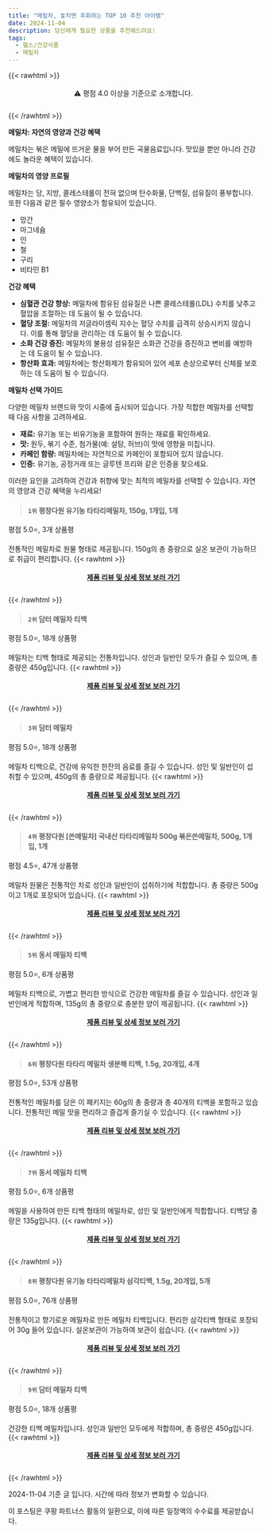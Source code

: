 ```yaml
---
title: "메밀차, 놓치면 후회하는 TOP 10 추천 아이템"
date: 2024-11-04
description: 당신에게 필요한 상품을 추천해드려요!
tags:
  - 헬스/건강식품
  - 메밀차
---
```

{{< rawhtml >}}<div class="toc" style="text-align: center; height: 50px; line-height: 2;">  <p>⚠️ 평점 4.0 이상을 기준으로 소개합니다.<br></p></div> {{< /rawhtml >}}

**메밀차: 자연의 영양과 건강 혜택**

메밀차는 볶은 메밀에 뜨거운 물을 부어 만든 곡물음료입니다. 맛있을 뿐만 아니라 건강에도 놀라운 혜택이 있습니다.

**메밀차의 영양 프로필**

메밀차는 당, 지방, 콜레스테롤이 전혀 없으며 탄수화물, 단백질, 섬유질이 풍부합니다. 또한 다음과 같은 필수 영양소가 함유되어 있습니다.

* 망간
* 마그네슘
* 인
* 철
* 구리
* 비타민 B1

**건강 혜택**

* **심혈관 건강 향상:** 메밀차에 함유된 섬유질은 나쁜 콜레스테롤(LDL) 수치를 낮추고 혈압을 조절하는 데 도움이 될 수 있습니다.
* **혈당 조절:** 메밀차의 저글라이셈릭 지수는 혈당 수치를 급격히 상승시키지 않습니다. 이를 통해 혈당을 관리하는 데 도움이 될 수 있습니다.
* **소화 건강 증진:** 메밀차의 불용성 섬유질은 소화관 건강을 증진하고 변비를 예방하는 데 도움이 될 수 있습니다.
* **항산화 효과:** 메밀차에는 항산화제가 함유되어 있어 세포 손상으로부터 신체를 보호하는 데 도움이 될 수 있습니다.

**메밀차 선택 가이드**

다양한 메밀차 브랜드와 맛이 시중에 출시되어 있습니다. 가장 적합한 메밀차를 선택할 때 다음 사항을 고려하세요.

* **재료:** 유기농 또는 비유기농을 포함하여 원하는 재료를 확인하세요.
* **맛:** 원두, 볶기 수준, 첨가물(예: 설탕, 허브)이 맛에 영향을 미칩니다.
* **카페인 함량:** 메밀차에는 자연적으로 카페인이 포함되어 있지 않습니다.
* **인증:** 유기농, 공정거래 또는 글루텐 프리와 같은 인증을 찾으세요.

이러한 요인을 고려하여 건강과 취향에 맞는 최적의 메밀차를 선택할 수 있습니다. 자연의 영양과 건강 혜택을 누리세요!


>#### `1위` 평창다원 유기농 타타리메밀차, 150g, 1개입, 1개
평점 5.0⭐, 3개 상품평

전통적인 메밀차로 원물 형태로 제공됩니다. 150g의 총 중량으로 실온 보관이 가능하므로 취급이 편리합니다.
{{< rawhtml >}}<div class="toc" style="text-align: center; height: 50px; line-height: 2;"><p><b><a href="https://link.coupang.com/re/AFFSDP?lptag=AF5033054&pageKey=7006760149&itemId=17203695032&vendorItemId=84375661472&traceid=V0-153-5267b6e8209c930d&clickBeacon=c2d98c60-9a90-11ef-9db3-2fb1ff88b8ca%7E3&requestid=20241104184000651299664279&token=31850C%7CMIXED">제품 리뷰 및 상세 정보 보러 가기</a></b><br></p> </div>{{< /rawhtml >}}

>#### `2위` 담터 메밀차 티백
평점 5.0⭐, 18개 상품평

메밀차는 티백 형태로 제공되는 전통차입니다. 성인과 일반인 모두가 즐길 수 있으며, 총 중량은 450g입니다.
{{< rawhtml >}}<div class="toc" style="text-align: center; height: 50px; line-height: 2;"><p><b><a href="https://link.coupang.com/re/AFFSDP?lptag=AF5033054&pageKey=4365977270&itemId=10808429963&vendorItemId=71093737172&traceid=V0-153-262529875e332f97&requestid=20241104184000651299664279&token=31850C%7CMIXED">제품 리뷰 및 상세 정보 보러 가기</a></b><br></p> </div>{{< /rawhtml >}}

>#### `3위` 담터 메밀차
평점 5.0⭐, 18개 상품평

메밀차 티백으로, 건강에 유익한 한잔의 음료를 즐길 수 있습니다. 성인 및 일반인이 섭취할 수 있으며, 450g의 총 중량으로 제공됩니다.
{{< rawhtml >}}<div class="toc" style="text-align: center; height: 50px; line-height: 2;"><p><b><a href="https://link.coupang.com/re/AFFSDP?lptag=AF5033054&pageKey=4365977270&itemId=21051590068&vendorItemId=3000301577&traceid=V0-153-262529875e332f97&requestid=20241104184000651299664279&token=31850C%7CMIXED">제품 리뷰 및 상세 정보 보러 가기</a></b><br></p> </div>{{< /rawhtml >}}

>#### `4위` 평창다원 [쓴메밀차] 국내산 타타리메밀차 500g 볶은쓴메밀차, 500g, 1개입, 1개
평점 4.5⭐, 47개 상품평

메밀차 원물은 전통적인 차로 성인과 일반인이 섭취하기에 적합합니다. 총 중량은 500g이고 1개로 포장되어 있습니다.
{{< rawhtml >}}<div class="toc" style="text-align: center; height: 50px; line-height: 2;"><p><b><a href="https://link.coupang.com/re/AFFSDP?lptag=AF5033054&pageKey=58097129&itemId=201603255&vendorItemId=3364281128&traceid=V0-153-330a959fda41aba7&clickBeacon=c2d98c60-9a90-11ef-a41c-3dd8303885f6%7E3&requestid=20241104184000651299664279&token=31850C%7CMIXED">제품 리뷰 및 상세 정보 보러 가기</a></b><br></p> </div>{{< /rawhtml >}}

>#### `5위` 동서 메밀차 티백
평점 5.0⭐, 6개 상품평

메밀차 티백으로, 가볍고 편리한 방식으로 건강한 메밀차를 즐길 수 있습니다. 성인과 일반인에게 적합하며, 135g의 총 중량으로 충분한 양이 제공됩니다.
{{< rawhtml >}}<div class="toc" style="text-align: center; height: 50px; line-height: 2;"><p><b><a href="https://link.coupang.com/re/AFFSDP?lptag=AF5033054&pageKey=1318525958&itemId=18038239877&vendorItemId=85192617118&traceid=V0-153-bcdda86b9cefc26c&requestid=20241104184000651299664279&token=31850C%7CMIXED">제품 리뷰 및 상세 정보 보러 가기</a></b><br></p> </div>{{< /rawhtml >}}

>#### `6위` 평창다원 타타리 메밀차 생분해 티백, 1.5g, 20개입, 4개
평점 5.0⭐, 53개 상품평

전통적인 메밀차를 담은 이 패키지는 60g의 총 중량과 총 40개의 티백을 포함하고 있습니다. 전통적인 메밀 맛을 편리하고 즐겁게 즐기실 수 있습니다.
{{< rawhtml >}}<div class="toc" style="text-align: center; height: 50px; line-height: 2;"><p><b><a href="https://link.coupang.com/re/AFFSDP?lptag=AF5033054&pageKey=8288686677&itemId=20659730600&vendorItemId=87049614040&traceid=V0-153-e404fc93137cc95f&clickBeacon=c2d98c60-9a90-11ef-a4ae-7247c535b439%7E3&requestid=20241104184000651299664279&token=31850C%7CMIXED">제품 리뷰 및 상세 정보 보러 가기</a></b><br></p> </div>{{< /rawhtml >}}

>#### `7위` 동서 메밀차 티백
평점 5.0⭐, 6개 상품평

메밀을 사용하여 만든 티백 형태의 메밀차로, 성인 및 일반인에게 적합합니다. 티백당 중량은 135g입니다.
{{< rawhtml >}}<div class="toc" style="text-align: center; height: 50px; line-height: 2;"><p><b><a href="https://link.coupang.com/re/AFFSDP?lptag=AF5033054&pageKey=1318525958&itemId=2338538527&vendorItemId=70335154161&traceid=V0-153-bcdda86b9cefc26c&requestid=20241104184000651299664279&token=31850C%7CMIXED">제품 리뷰 및 상세 정보 보러 가기</a></b><br></p> </div>{{< /rawhtml >}}

>#### `8위` 평창다원 유기농 타타리메밀차 삼각티백, 1.5g, 20개입, 5개
평점 5.0⭐, 76개 상품평

전통적이고 향기로운 메밀차로 만든 메밀차 티백입니다. 편리한 삼각티백 형태로 포장되어 30g 들어 있습니다. 실온보관이 가능하여 보관이 쉽습니다.
{{< rawhtml >}}<div class="toc" style="text-align: center; height: 50px; line-height: 2;"><p><b><a href="https://link.coupang.com/re/AFFSDP?lptag=AF5033054&pageKey=7716772396&itemId=19443340868&vendorItemId=86554313310&traceid=V0-153-2d533d6df2c63259&clickBeacon=c2d98c60-9a90-11ef-8fa3-f2f0934ad3fd%7E3&requestid=20241104184000651299664279&token=31850C%7CMIXED">제품 리뷰 및 상세 정보 보러 가기</a></b><br></p> </div>{{< /rawhtml >}}

>#### `9위` 담터 메밀차 티백
평점 5.0⭐, 18개 상품평

건강한 티백 메밀차입니다. 성인과 일반인 모두에게 적합하며, 총 중량은 450g입니다.
{{< rawhtml >}}<div class="toc" style="text-align: center; height: 50px; line-height: 2;"><p><b><a href="https://link.coupang.com/re/AFFSDP?lptag=AF5033054&pageKey=4365977270&itemId=12175254819&vendorItemId=85068700681&traceid=V0-153-262529875e332f97&requestid=20241104184000651299664279&token=31850C%7CMIXED">제품 리뷰 및 상세 정보 보러 가기</a></b><br></p> </div>{{< /rawhtml >}}


2024-11-04 기준 글 입니다.
시간에 따라 정보가 변화할 수 있습니다.

이 포스팅은 쿠팡 파트너스 활동의 일환으로, 이에 따른 일정액의 수수료를 제공받습니다.